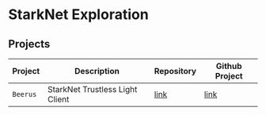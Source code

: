 # StarkNet Exploration

## Projects

| Project  | Description                     | Repository                                             | Github Project                                                  |
| -------- | ------------------------------- | ------------------------------------------------------ | --------------------------------------------------------------- |
| `Beerus` | StarkNet Trustless Light Client | [link](https://github.com/starknet-exploration/beerus) | [link](https://github.com/orgs/starknet-exploration/projects/1) |
